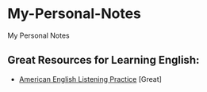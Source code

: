 # My-Personal-Notes
My Personal Notes

## Great Resources for Learning English:
- [American English Listening Practice](https://www.youtube.com/watch?v=06bk6jovtUU) [Great]
